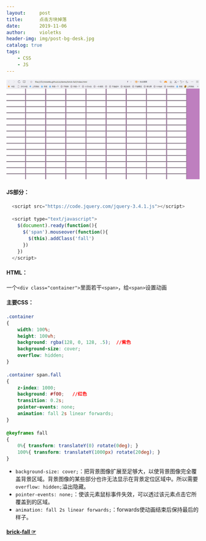 ```yaml
---
layout:     post
title:      点击方块掉落
date:       2019-11-06
author:     violetks
header-img: img/post-bg-desk.jpg
catalog: true
tags:
    - CSS
    - JS
---
```


![brick-fall](/img/brick-fall.gif)

#### JS部分：

```javascript
  <script src="https://code.jquery.com/jquery-3.4.1.js"></script>
  
  <script type="text/javascript">
    $(document).ready(function(){
      $('span').mouseover(function(){
        $(this).addClass('fall')
      })
    })
  </script>
```
#### HTML：
一个`<div class="container">`里面若干`<span>`，给`<span>`设置动画<br>
#### 主要CSS：
```css
.container
{
    width: 100%;
    height: 100vh;
    background: rgba(128, 0, 128, .5);  //紫色
    background-size: cover;
    overflow: hidden;
}

.container span.fall
{
    z-index: 1000;
    background: #f00;   //红色
    transition: 0.2s;
    pointer-events: none;
    animation: fall 2s linear forwards;
}

@keyframes fall
{
    0%{ transform: translateY(0) rotate(0deg); }
    100%{ transform: translateY(1000px) rotate(20deg); }
}
```
- `background-size: cover;`：把背景图像扩展至足够大，以使背景图像完全覆盖背景区域。背景图像的某些部分也许无法显示在背景定位区域中。所以需要`overflow: hidden;`溢出隐藏。<br>
- `pointer-events: none;`：使该元素鼠标事件失效，可以透过该元素点击它所覆盖到的区域。<br>
- `animation: fall 2s linear forwards;`：forwards使动画结束后保持最后的样子。

#### [brick-fall ☞](/demo/brick-fall/index.html)
